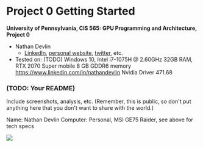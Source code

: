 Project 0 Getting Started
====================

**University of Pennsylvania, CIS 565: GPU Programming and Architecture, Project 0**

* Nathan Devlin
  * [LinkedIn](https://www.linkedin.com/in/nathandevlin), [personal website](ndevlin.com), [twitter](NA), etc.
* Tested on: (TODO) Windows 10, Intel i7-1075H @ 2.60GHz 32GB RAM, RTX 2070 Super mobile 8 GB GDDR6 memory https://www.linkedin.com/in/nathandevlin Nvidia Driver 471.68

### (TODO: Your README)

Include screenshots, analysis, etc. (Remember, this is public, so don't put
anything here that you don't want to share with the world.)

Name: Nathan Devlin
Computer: Personal, MSI GE75 Raider, see above for tech specs

![](images/example.png)

